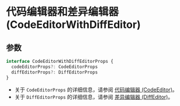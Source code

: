 # 代码编辑器和差异编辑器 (CodeEditorWithDiffEditor)

## 参数
```ts
interface CodeEditorWithDiffEditorProps {
  codeEditorProps?: CodeEditorProps
  diffEditorProps?: DiffEditorProps
}
```
- 关于 `CodeEditorProps` 的详细信息，请参阅 [代码编辑器 (CodeEditor)](code-editor)。
- 关于 `DiffEditorProps` 的详细信息，请参阅 [差异编辑器 (DiffEditor)](diff-editor)。

